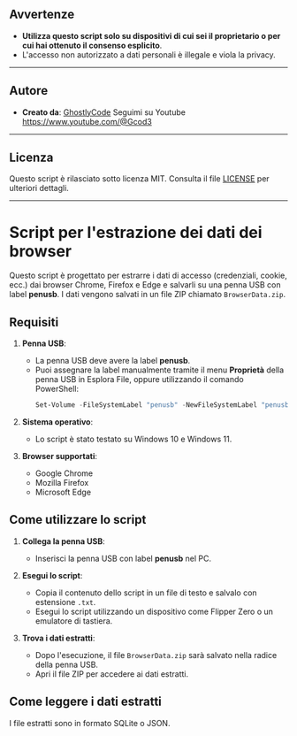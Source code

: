 ## Avvertenze

- **Utilizza questo script solo su dispositivi di cui sei il proprietario o per cui hai ottenuto il consenso esplicito**.
- L'accesso non autorizzato a dati personali è illegale e viola la privacy.
-------------------------------------------------------------------------------------------------------------------------
## Autore

- **Creato da**: [GhostlyCode](https://github.com/hacktechgames)
Seguimi su Youtube https://www.youtube.com/@Gcod3
--------------------------------------------------------------------------------------------------------------------------
## Licenza

Questo script è rilasciato sotto licenza MIT. Consulta il file [LICENSE](LICENSE) per ulteriori dettagli.

---------------------------------------------------------------------------------------------------------------------------

# Script per l'estrazione dei dati dei browser

Questo script è progettato per estrarre i dati di accesso (credenziali, cookie, ecc.) dai browser Chrome, Firefox e Edge e salvarli su una penna USB con label **penusb**. I dati vengono salvati in un file ZIP chiamato `BrowserData.zip`.

## Requisiti

1. **Penna USB**:
   - La penna USB deve avere la label **penusb**.
   - Puoi assegnare la label manualmente tramite il menu **Proprietà** della penna USB in Esplora File, oppure utilizzando il comando PowerShell:
     ```powershell
     Set-Volume -FileSystemLabel "penusb" -NewFileSystemLabel "penusb"
     ```

2. **Sistema operativo**:
   - Lo script è stato testato su Windows 10 e Windows 11.

3. **Browser supportati**:
   - Google Chrome
   - Mozilla Firefox
   - Microsoft Edge

## Come utilizzare lo script

1. **Collega la penna USB**:
   - Inserisci la penna USB con label **penusb** nel PC.

2. **Esegui lo script**:
   - Copia il contenuto dello script in un file di testo e salvalo con estensione `.txt`.
   - Esegui lo script utilizzando un dispositivo come Flipper Zero o un emulatore di tastiera.

3. **Trova i dati estratti**:
   - Dopo l'esecuzione, il file `BrowserData.zip` sarà salvato nella radice della penna USB.
   - Apri il file ZIP per accedere ai dati estratti.

## Come leggere i dati estratti

I file estratti sono in formato SQLite o JSON.



